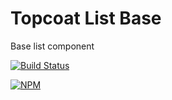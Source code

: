 Topcoat List Base
=================

Base list component

[![Build Status](https://travis-ci.org/topcoat/button.png?branch=master)](https://travis-ci.org/topcoat/button)

[![NPM](https://nodei.co/npm/topcoat-list-base.png)](https://nodei.co/npm/topcoat-list-base/)
